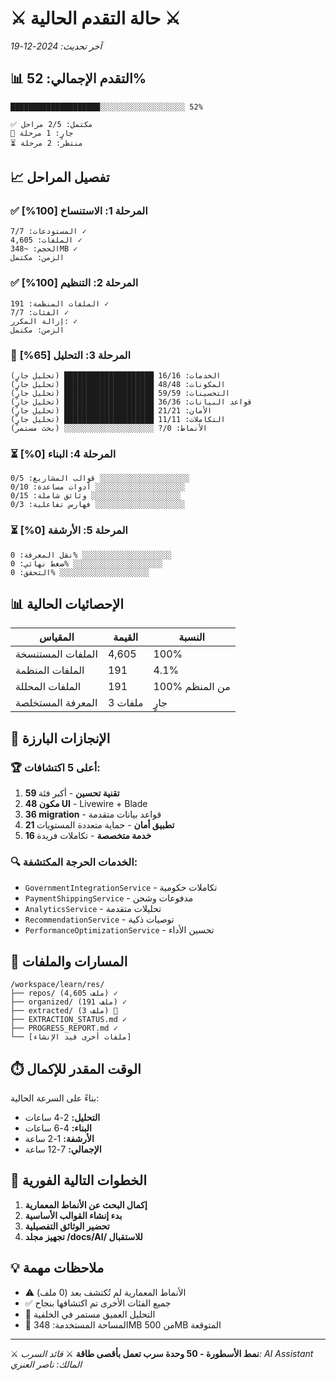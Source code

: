 # ⚔️ حالة التقدم الحالية ⚔️
*آخر تحديث: 2024-12-19*

## 📊 **التقدم الإجمالي: 52%**

```
████████████████████░░░░░░░░░░░░░░░░░░░ 52%

✅ مكتمل: 2/5 مراحل
🔄 جارٍ: 1 مرحلة
⏳ منتظر: 2 مرحلة
```

## 📈 **تفصيل المراحل**

### ✅ **المرحلة 1: الاستنساخ** [100%]
```
المستودعات: 7/7 ✓
الملفات: 4,605 ✓
الحجم: ~348MB ✓
الزمن: مكتمل
```

### ✅ **المرحلة 2: التنظيم** [100%]
```
الملفات المنظمة: 191 ✓
الفئات: 7/7 ✓
إزالة المكرر: ✓
الزمن: مكتمل
```

### 🔄 **المرحلة 3: التحليل** [65%]
```
الخدمات: 16/16 ████████████████████ (تحليل جارٍ)
المكونات: 48/48 ████████████████████ (تحليل جارٍ)
التحسينات: 59/59 ████████████████████ (تحليل جارٍ)
قواعد البيانات: 36/36 ████████████████████ (تحليل جارٍ)
الأمان: 21/21 ████████████████████ (تحليل جارٍ)
التكاملات: 11/11 ████████████████████ (تحليل جارٍ)
الأنماط: 0/? ░░░░░░░░░░░░░░░░░░░░ (بحث مستمر)
```

### ⏳ **المرحلة 4: البناء** [0%]
```
قوالب المشاريع: 0/5 ░░░░░░░░░░░░░░░░░░░░
أدوات مساعدة: 0/10 ░░░░░░░░░░░░░░░░░░░░
وثائق شاملة: 0/15 ░░░░░░░░░░░░░░░░░░░░
فهارس تفاعلية: 0/3 ░░░░░░░░░░░░░░░░░░░░
```

### ⏳ **المرحلة 5: الأرشفة** [0%]
```
نقل المعرفة: 0% ░░░░░░░░░░░░░░░░░░░░
ضغط نهائي: 0% ░░░░░░░░░░░░░░░░░░░░
التحقق: 0% ░░░░░░░░░░░░░░░░░░░░
```

## 📊 **الإحصائيات الحالية**

| المقياس | القيمة | النسبة |
|---------|--------|--------|
| الملفات المستنسخة | 4,605 | 100% |
| الملفات المنظمة | 191 | 4.1% |
| الملفات المحللة | 191 | 100% من المنظم |
| المعرفة المستخلصة | 3 ملفات | جارٍ |

## 🎯 **الإنجازات البارزة**

### 🏆 **أعلى 5 اكتشافات:**
1. **59 تقنية تحسين** - أكبر فئة
2. **48 مكون UI** - Livewire + Blade
3. **36 migration** - قواعد بيانات متقدمة
4. **21 تطبيق أمان** - حماية متعددة المستويات
5. **16 خدمة متخصصة** - تكاملات فريدة

### 🔍 **الخدمات الحرجة المكتشفة:**
- `GovernmentIntegrationService` - تكاملات حكومية
- `PaymentShippingService` - مدفوعات وشحن
- `AnalyticsService` - تحليلات متقدمة
- `RecommendationService` - توصيات ذكية
- `PerformanceOptimizationService` - تحسين الأداء

## 📍 **المسارات والملفات**

```
/workspace/learn/res/
├── repos/ (4,605 ملف) ✓
├── organized/ (191 ملف) ✓
├── extracted/ (3 ملف) 🔄
├── EXTRACTION_STATUS.md ✓
├── PROGRESS_REPORT.md ✓
└── [ملفات أخرى قيد الإنشاء]
```

## ⏱️ **الوقت المقدر للإكمال**

بناءً على السرعة الحالية:
- **التحليل:** 2-4 ساعات
- **البناء:** 4-6 ساعات
- **الأرشفة:** 1-2 ساعة
- **الإجمالي:** 7-12 ساعة

## 🚀 **الخطوات التالية الفورية**

1. **إكمال البحث عن الأنماط المعمارية**
2. **بدء إنشاء القوالب الأساسية**
3. **تحضير الوثائق التفصيلية**
4. **تجهيز مجلد /docs/AI/ للاستقبال**

## 💡 **ملاحظات مهمة**

- ⚠️ الأنماط المعمارية لم تُكتشف بعد (0 ملف)
- ✅ جميع الفئات الأخرى تم اكتشافها بنجاح
- 🔄 التحليل العميق مستمر في الخلفية
- 💾 المساحة المستخدمة: 348MB من 500MB المتوقعة

---

⚔️ **نمط الأسطورة - 50 وحدة سرب تعمل بأقصى طاقة** ⚔️
*قائد السرب: AI Assistant*
*المالك: ناصر العنزي*